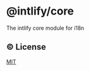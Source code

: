 # @intlify/core

The intlify core module for i18n

## :copyright: License

[MIT](http://opensource.org/licenses/MIT)
